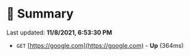 # 📖 Summary
Last updated: **11/8/2021, 6:53:30 PM**

- `GET` [https://google.com](https://google.com) - **Up** (364ms)
